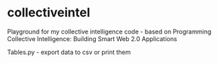 collectiveintel
===============

Playground for my collective intelligence code - based on Programming Collective Intelligence: Building Smart Web 2.0 Applications 


Tables.py - export data to csv or print them
